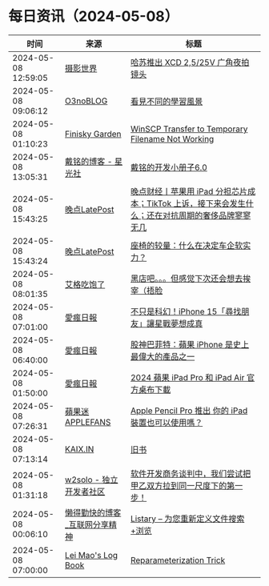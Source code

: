 ﻿# 每日资讯（2024-05-08）

|时间|来源|标题|
|---|---|---|
|2024-05-08 12:59:05|[摄影世界](https://feedx.net/rss/photoworld.xml)|[哈苏推出 XCD 2,5/25V 广角夜拍镜头](https://www.photoworld.com.cn/post/176709)|
|2024-05-08 09:06:12|[O3noBLOG](https://feeds.feedburner.com/othree)|[看見不同的學習風景](https://blog.othree.net/log/2024/05/08/see-different/)|
|2024-05-08 01:10:23|[Finisky Garden](https://finisky.github.io/atom.xml)|[WinSCP Transfer to Temporary Filename Not Working](https://finisky.github.io/en/winscp-transfer-to-temp-filename-not-working/)|
|2024-05-08 13:05:31|[戴铭的博客 - 星光社](https://ming1016.github.io/atom.xml)|[戴铭的开发小册子6.0](http://ming1016.github.io/2024/05/08/swiftpamphletapp6/)|
|2024-05-08 15:43:25|[晚点LatePost](https://feedpress.me/wx-postlate)|[​晚点财经丨苹果用 iPad 分担芯片成本；TikTok 上诉，接下来会发生什么；还在对抗周期的奢侈品牌寥寥无几](http://mp.weixin.qq.com/s?__biz=MzU3Mjk1OTQ0Ng%3D%3D&mid=2247515803&idx=2&sn=9468d17d42544d6bdff88d46049ca44d)|
|2024-05-08 15:43:24|[晚点LatePost](https://feedpress.me/wx-postlate)|[座椅的较量：什么在决定车企软实力？](http://mp.weixin.qq.com/s?__biz=MzU3Mjk1OTQ0Ng%3D%3D&mid=2247515803&idx=1&sn=77feff579961f368cd65af4b8f1f3349)|
|2024-05-08 08:01:35|[艾格吃饱了](https://feedpress.me/wx-aigechibaole)|[黑店吧。。。但感觉下次还会想去挨宰（捂脸](http://mp.weixin.qq.com/s?__biz=MjM5NTYxODQyMA%3D%3D&mid=2653452474&idx=1&sn=7debe94f20d03a582279d3bce52154d8)|
|2024-05-08 07:01:00|[愛瘋日報](http://www.iphonetaiwan.org/feeds/posts/default)|[不只是科幻！iPhone 15「尋找朋友」讓星戰夢想成真](https://www.iphonetaiwan.org/2024/05/iphone-15-find-friends-feature-star-wars.html)|
|2024-05-08 06:40:00|[愛瘋日報](http://www.iphonetaiwan.org/feeds/posts/default)|[股神巴菲特：蘋果 iPhone 是史上最偉大的產品之一](https://www.iphonetaiwan.org/2024/05/buffett-praises-apple-iphone-cook.html)|
|2024-05-08 01:50:00|[愛瘋日報](http://www.iphonetaiwan.org/feeds/posts/default)|[2024 蘋果 iPad Pro 和 iPad Air 官方桌布下載](https://www.iphonetaiwan.org/2024/05/2024-ipad-wallpaper.html)|
|2024-05-08 07:26:31|[蘋果迷 APPLEFANS](https://applefans.today/feed/)|[Apple Pencil Pro 推出 你的 iPad 裝置也可以使用嗎？](https://applefans.today/2024-05-apple-pencil-pro-features/)|
|2024-05-08 07:13:14|[KAIX.IN](https://kaix.in/feed/)|[旧书](https://kaix.in/2024/0508-shabby-book/)|
|2024-05-08 01:31:18|[w2solo - 独立开发者社区](https://w2solo.com/topics/feed)|[软件开发商务谈判中，我们尝试把甲乙双方拉到同一尺度下的第一步！](https://w2solo.com/topics/4603)|
|2024-05-08 00:06:10|[懒得勤快的博客_互联网分享精神](https://masuit.com/rss)|[Listary – 为您重新定义文件搜索+浏览](https://masuit.com/2258)|
|2024-05-08 07:00:00|[Lei Mao's Log Book](https://leimao.github.io/atom.xml)|[Reparameterization Trick](https://leimao.github.io/blog/Reparameterization-Trick/)|
